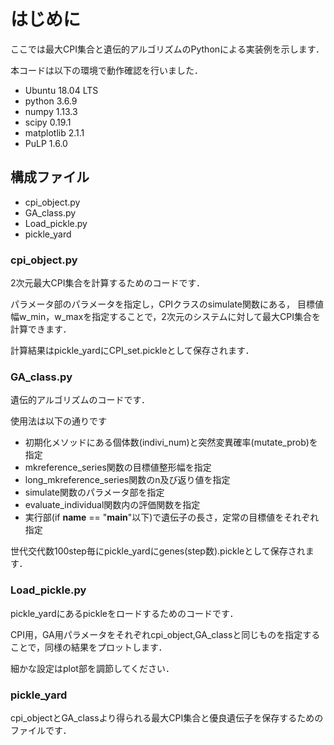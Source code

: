 # はじめに
ここでは最大CPI集合と遺伝的アルゴリズムのPythonによる実装例を示します．

本コードは以下の環境で動作確認を行いました．

- Ubuntu 18.04 LTS
- python 3.6.9
- numpy 1.13.3
- scipy 0.19.1
- matplotlib 2.1.1
- PuLP 1.6.0

## 構成ファイル
- cpi_object.py
- GA_class.py
- Load_pickle.py
- pickle_yard

### cpi_object.py
2次元最大CPI集合を計算するためのコードです．

パラメータ部のパラメータを指定し，CPIクラスのsimulate関数にある，
目標値幅w_min，w_maxを指定することで，2次元のシステムに対して最大CPI集合を計算できます．

計算結果はpickle_yardにCPI_set.pickleとして保存されます．

### GA_class.py
遺伝的アルゴリズムのコードです．

使用法は以下の通りです

- 初期化メソッドにある個体数(indivi_num)と突然変異確率(mutate_prob)を指定
- mkreference_series関数の目標値整形幅を指定
- long_mkreference_series関数のn及び返り値を指定
- simulate関数のパラメータ部を指定
- evaluate_individual関数内の評価関数を指定
- 実行部(if __name__ == "__main__"以下)で遺伝子の長さ，定常の目標値をそれぞれ指定

世代交代数100step毎にpickle_yardにgenes(step数).pickleとして保存されます．

### Load_pickle.py
pickle_yardにあるpickleをロードするためのコードです．

CPI用，GA用パラメータをそれぞれcpi_object,GA_classと同じものを指定することで，同様の結果をプロットします．

細かな設定はplot部を調節してください．

### pickle_yard
cpi_objectとGA_classより得られる最大CPI集合と優良遺伝子を保存するためのファイルです．


